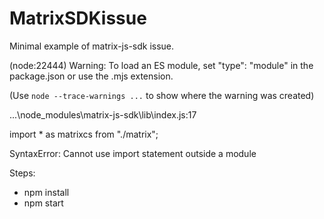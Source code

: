 # MatrixSDKissue

Minimal example of matrix-js-sdk issue.

(node:22444) Warning: To load an ES module, set "type": "module" in the package.json or use the .mjs extension.

(Use `node --trace-warnings ...` to show where the warning was created)

...\node_modules\matrix-js-sdk\lib\index.js:17

import * as matrixcs from "./matrix";

SyntaxError: Cannot use import statement outside a module

Steps:
- npm install
- npm start
